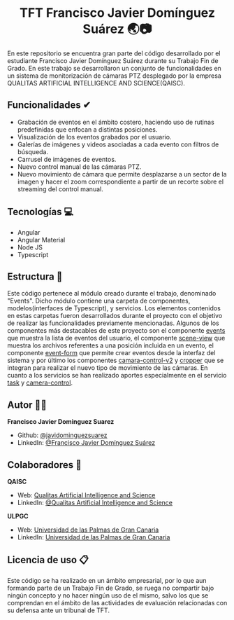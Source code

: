 <h1 align="center">TFT Francisco Javier Domínguez Suárez 🌏📷</h1>

En este repositorio se encuentra gran parte del código desarrollado por el estudiante Francisco Javier Domínguez Suárez durante su Trabajo Fin de Grado. En este trabajo se desarrollaron un conjunto de funcionalidades en un sistema de monitorización de cámaras PTZ desplegado por la empresa QUALITAS ARTIFICIAL INTELLIGENCE AND SCIENCE(QAISC). 

## Funcionalidades ✔

- Grabación de eventos en el ámbito costero, haciendo uso de rutinas predefinidas que enfocan a distintas posiciones.
- Visualización de los eventos grabados por el usuario.
- Galerías de imágenes y videos asociadas a cada evento con filtros de búsqueda.
- Carrusel de imágenes de eventos.
- Nuevo control manual de las cámaras PTZ.
- Nuevo movimiento de cámara que permite desplazarse a un sector de la imagen y hacer el zoom correspondiente a partir de un recorte sobre el streaming del control manual.

## Tecnologías 💻
- Angular
- Angular Material
- Node JS
- Typescript

## Estructura 🏢
Este código pertenece al módulo creado durante el trabajo, denominado "Events". Dicho módulo contiene una carpeta de componentes, modelos(interfaces de Typescript), y servicios. Los elementos contenidos en estas carpetas fueron desarrollados durante el proyecto con el objetivo de realizar las funcionalidades previamente mencionadas. Algunos de los componentes más destacables de este proyecto son el componente [events](https://github.com/javierdominguezsuarez/TFT-Francisco-Javier-Dominguez-Suarez/tree/main/components/events) que muestra la lista de eventos del usuario, el componente [scene-view](https://github.com/javierdominguezsuarez/TFT-Francisco-Javier-Dominguez-Suarez/tree/main/components/scene-view) que muestra los archivos referentes a una posición incluida en un evento, el componente [event-form](https://github.com/javierdominguezsuarez/TFT-Francisco-Javier-Dominguez-Suarez/tree/main/components/scene-form) que permite crear eventos desde la interfaz del sistema y por último los componentes [camara-control-v2](https://github.com/javierdominguezsuarez/TFT-Francisco-Javier-Dominguez-Suarez/tree/main/components/camera-control-v2) y [cropper](https://github.com/javierdominguezsuarez/TFT-Francisco-Javier-Dominguez-Suarez/tree/main/components/cropper) que se integran para realizar el nuevo tipo de movimiento de las cámaras. En cuanto a los servicios se han realizado aportes especialmente en el servicio [task](https://github.com/javierdominguezsuarez/TFT-Francisco-Javier-Dominguez-Suarez/blob/main/services/task.service.ts) y [camera-control](https://github.com/javierdominguezsuarez/TFT-Francisco-Javier-Dominguez-Suarez/blob/main/services/camera-control.service.ts).

## Autor 👨‍🎓

**Francisco Javier Dominguez Suarez**

* Github: [@javidominguezsuarez](https://github.com/javidominguezsuarez)
* LinkedIn: [@Francisco Javier Domínguez Suárez](https://www.linkedin.com/in/francisco-javier-dom%C3%ADnguez-su%C3%A1rez-b309ba199/)

## Colaboradores 💪
**QAISC**
* Web: [Qualitas Artificial Intelligence and Science](http://qaisc.com/)
* LinkedIn: [@Qualitas Artificial Intelligence and Science](https://www.linkedin.com/company/qualitas-artificial-intelligence-science/)

**ULPGC**
* Web: [Universidad de las Palmas de Gran Canaria](https://www.ulpgc.es/)
* LinkedIn: [Universidad de las Palmas de Gran Canaria](https://www.linkedin.com/school/universidad-de-las-palmas-de-gran-canaria/?originalSubdomain=es)

## Licencia de uso 📋
Este código se ha realizado en un ámbito empresarial, por lo que aun formando parte de un Trabajo Fin de Grado, se ruega no compartir bajo ningún concepto y no hacer ningún uso de el mismo, salvo los que se comprendan en el ámbito de las actividades de evaluación relacionadas con su defensa ante un tribunal de TFT.
